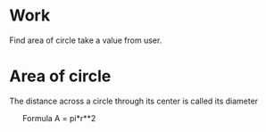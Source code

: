 # Work
Find area of circle take a value from user.

<h1>Area of circle</h1>
<p>The distance across a circle through its center is called its diameter </p>
<ul>
<p> Formula A = pi*r**2 </p>
  </ul>
